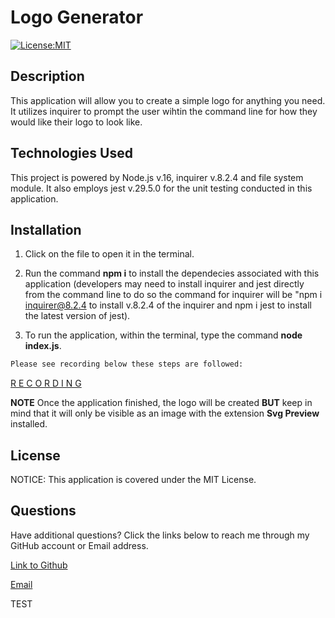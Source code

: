 # Logo Generator

[![License:MIT](https://img.shields.io/badge/License-MIT-yellow.svg)](https://opensource.org/license/mit/)

## Description 

This application will allow you to create a simple logo for anything you need. It utilizes inquirer to prompt the user wihtin the command line for how they would like their logo to look like.

## Technologies Used

This project is powered by Node.js v.16, inquirer v.8.2.4 and file system module. It also employs jest v.29.5.0 for the unit testing conducted in this application.

## Installation

1. Click on the file to open it in the terminal. 

2. Run the command **npm i** to install the dependecies associated with this application (developers may need to install inquirer and jest directly from the command line to do so the command for inquirer will be "npm i inquirer@8.2.4 to install v.8.2.4 of the inquirer and npm i jest to install the latest version of jest).

3. To run the application, within the terminal, type the command **node index.js**.

```bash
Please see recording below these steps are followed:
```
[R E C O R D I N G]()

**NOTE** Once the application finished, the logo will be created **BUT** keep in mind that it will only be visible as an image with the extension **Svg Preview** installed.

## License

NOTICE: This application is covered under the MIT License. 

## Questions

Have additional questions? Click the links below to reach me through my GitHub account or Email address.

[Link to Github](https://github.com/alexislendechy)

[Email](alexislendechy@gmail.com)

TEST